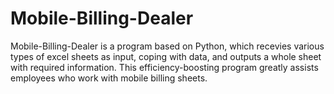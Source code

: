 # Mobile-Billing-Dealer

Mobile-Billing-Dealer is a program based on Python, which recevies various types of excel sheets as input, coping with data, and outputs a whole sheet with required information. This efficiency-boosting program greatly assists employees who work with mobile billing sheets.

